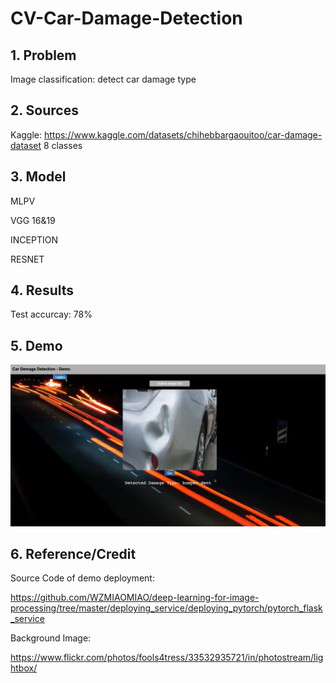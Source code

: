 # CV-Car-Damage-Detection

## 1. Problem
Image classification: detect car damage type

## 2. Sources
Kaggle: https://www.kaggle.com/datasets/chihebbargaouitoo/car-damage-dataset
8 classes

## 3. Model
MLPV

VGG 16&19

INCEPTION

RESNET

## 4. Results
Test accurcay: 78%

## 5. Demo
![Demo](https://github.com/siyanl-sl/CV-Car-Damage-Detection/blob/main/Demo.png)

## 6. Reference/Credit
Source Code of demo deployment:

https://github.com/WZMIAOMIAO/deep-learning-for-image-processing/tree/master/deploying_service/deploying_pytorch/pytorch_flask_service
	
Background Image: 

https://www.flickr.com/photos/fools4tress/33532935721/in/photostream/lightbox/
